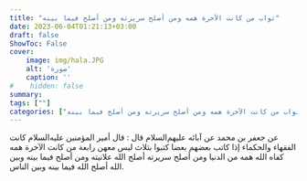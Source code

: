 ```yaml
---
title: "ثواب من كانت الآخرة همه ومن أصلح سريرته ومن أصلح فيما بينه"
date: 2023-06-04T01:21:13+03:00
draft: false
ShowToc: False
cover:
    image: img/hala.JPG
    alt: 'صورة'
    caption: ''
#    hidden: false
summary: 
tags: [""]
categories: ["ثواب من كانت الآخرة همه ومن أصلح سريرته ومن أصلح فيما بينه"]
---
```


عن جعفر بن محمد عن آبائه عليهم‌السلام قال : قال أمير المؤمنين عليه‌السلام
كانت الفقهاء والحكماء إذا كاتب بعضهم بعضا كتبوا بثلاث ليس معهن
رابعة من كانت الآخرة همه كفاه الله همه من الدنيا ومن أصلح سريرته
أصلح الله علانيته ومن أصلح فيما بينه وبين الله أصلح الله فيما بينه
وبين الناس.

